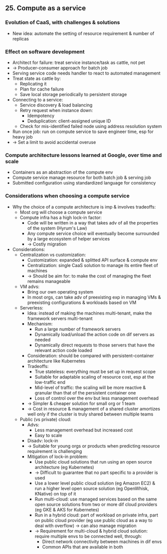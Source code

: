 ## 25. Compute as a service
### Evolution of CaaS, with challenges & solutions
- New idea: automate the setting of resource requirement & number of replicas
### Effect on software development
- Architect for failure: treat service instance/task as cattle, not pet
- -> Producer-consumer approach for batch job
- Serving service code needs handler to react to automated management
- Treat state as cattle by:
  - Replicating it
  - Plan for cache failure
  - Save local storage periodically to persistent storage
- Connecting to a service:
  - Service discovery & load balancing
  - Retry request when instance down:
    - Idempotency
    - Deduplication: client-assigned unique ID
  - Check for mis-identified failed node using address resolution system
- Run once job: run on compute service to save engineer time, esp for heavy job
- -> Set a limit to avoid accidental overuse
### Compute architecture lessons learned at Google, over time and scale
- Containers as an abstraction of the compute env
- Compute service manage resource for both batch job & serving job
- Submitted configuration using standardized language for consistency
### Considerations when choosing a compute service
- Why the choice of a compute architecture is imp & involves tradeoffs:
  - Most org will choose a compute service
  - Compute infra has a high lock-in factor:
    - Code will be written in a way that takes adv of all the properties of the system (Hyrum's Law)
    - Any compute service choice will eventually become surrounded by a large ecosystem of helper services
    - -> Costly migration
- Considerations:
  - Centralization vs customization:
    - Customization: expanded & splitted API surface & compute env
    - Centralization: single CaaS solution to manage its entire fleet of machines
    - -> Should be aim for: to make the cost of managing the fleet remains manageable
  - VM advs:
    - Bring our own operating system
    - In most orgs, can take adv of preexisting exp in managing VMs & preexisting configurations & workloads based on VM
  - Serverless:
    - Idea: instead of making the machines multi-tenant, make the framework servers multi-tenant
    - Mechanism:
      - Run a large number of framework servers
      - Dynamically load/unload the action code on dif servers as needed
      - Dynamically direct requests to those servers that have the relevant action code loaded
    - Consideration: should be compared with persistent-container architecture like Kubernetes
    - Tradeoffs:
      - True stateless: everything must be set up in request scope
      - Suitable for adaptable scaling of resource cost, esp at the low-traffic end
      - Mid-level of traffic: the scaling will be more reactive & granular than that of the persistent container one
      - Loss of control over the env but less management overhead
    - -> Simpler & cheaper solution for small org or 1 team
    - -> Cost in resource & management of a shared cluster amortizes well
    only if the cluster is truly shared between multiple teams
  - Public (vs private) cloud:
    - Advs:
      - Less management overhead but increased cost
      - Easy to scale
    - Disadv: lock-in
    - -> Suitable for young orgs or products when predicting resource requirement is challenging
    - Mitigation of lock-in problem:
      - Use public cloud solutions that run using an open source architecture (eg Kubernetes)
      - -> Difficult to guarantee that no part specific to a provider is used
      - Use a lower level public cloud solution (eg Amazon EC2)
      & run a higher level open source solution (eg OpenWhisk, KNative) on top of it
      - Run multi-cloud: use managed services based on the same open source solutions
      from two or more dif cloud providers (eg GKE & AKS for Kubernetes)
      - Run in a hybrid cloud: part of workload on private infra, part on public cloud provider
        (eg use public cloud as a way to deal with overflow) -> can also manage migration
      - -> Requirement for multi-cloud & hybrid cloud solution: require multiple envs to be connected well, through:
        - Direct network connectivity between machines in dif envs
        - Common APIs that are available in both
